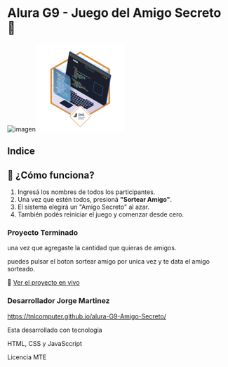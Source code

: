 # Alura G9 - Juego del Amigo Secreto 🎁

<img width="2288" height="1272" alt="imagen" src="https://github.com/user-attachments/assets/c71bdea8-6311-43e6-a1f8-e4624b74a45b" />


<img width="200" height="200" alt="imagen" src="https://github.com/TnlComputer/alura-G9-Amigo-Secreto/blob/main/Insignia%20Challwnge%20Sorteo%20Amigo%20-%2026-07-2025.webp" />


## Indice

## 🧩 ¿Cómo funciona?

1. Ingresá los nombres de todos los participantes.
2. Una vez que estén todos, presioná **"Sortear Amigo"**.
3. El sistema elegirá un "Amigo Secreto" al azar.
4. También podés reiniciar el juego y comenzar desde cero.

### Proyecto Terminado

una vez que agregaste la cantidad que quieras de amigos.

puedes pulsar el boton sortear amigo por unica vez y te data el amigo sorteado.

🔗 [Ver el proyecto en vivo](https://tnlcomputer.github.io/alura-G9-Amigo-Secreto/)

### Desarrollador Jorge Martinez

https://tnlcomputer.github.io/alura-G9-Amigo-Secreto/

Esta desarrollado con tecnologia

HTML, CSS y JavaSccript

Licencia MTE




  
   

  

    
